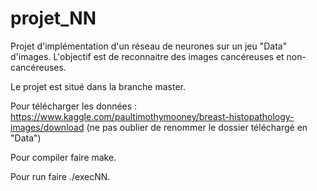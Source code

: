 # projet_NN
Projet d'implémentation d'un réseau de neurones sur un jeu "Data" d'images. L'objectif est de reconnaitre des images cancéreuses et non-cancéreuses.

Le projet est situé dans la branche master.

Pour télécharger les données : https://www.kaggle.com/paultimothymooney/breast-histopathology-images/download  (ne pas oublier de renommer le dossier téléchargé en  "Data")

Pour compiler faire make.
  
Pour run faire ./execNN.
